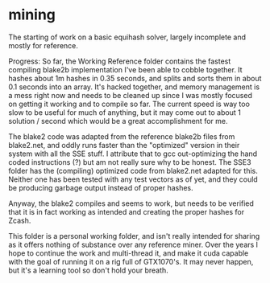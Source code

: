 # mining
The starting of work on a basic equihash solver, largely incomplete and mostly for reference.

Progress:
So far, the Working Reference folder contains the fastest compiling blake2b implementation I've been able to cobble together.   It hashes about 1m hashes in 0.35 seconds, and splits and sorts them in about 0.1 seconds into an array.   It's hacked together, and memory management is a mess right now and needs to be cleaned up since I was mostly focused on getting it working and to compile so far.  The current speed is way too slow to be useful for much of anything, but it may come out to about 1 solution / second which would be a great accomplishment for me.

The blake2 code was adapted from the reference blake2b files from blake2.net, and oddly runs faster than the "optimized" version in their system with all the SSE stuff.   I attribute that to gcc out-optimizing the hand coded instructions (?) but am not really sure why to be honest.   The SSE3 folder has the (compiling) optimized code from blake2.net adapted for this.   Neither one has been tested with any test vectors as of yet, and they could be producing garbage output instead of proper hashes.

Anyway, the blake2 compiles and seems to work, but needs to be verified that it is in fact working as intended and creating the proper hashes for Zcash.

This folder is a personal working folder, and isn't really intended for sharing as it offers nothing of substance over any reference miner.  Over the years I hope to continue the work and multi-thread it, and make it cuda capable with the goal of running it on a rig full of GTX1070's.   It may never happen, but it's a learning tool so don't hold your breath.
